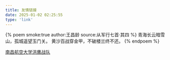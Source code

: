 ```yaml
---
title: 友情链接
date: 2025-01-02 02:25:55
type: 'link'
---
```

{% poem smoke:true author:王昌龄 source:从军行七首·其四 %}
青海长云暗雪山，孤城遥望玉门关。
黄沙百战穿金甲，不破楼兰终不还。
{% endpoem %} 

[南昌航空大学洪鹰战队](https://space.bilibili.com/3461574310234959?spm_id_from=333.337.0.0)

